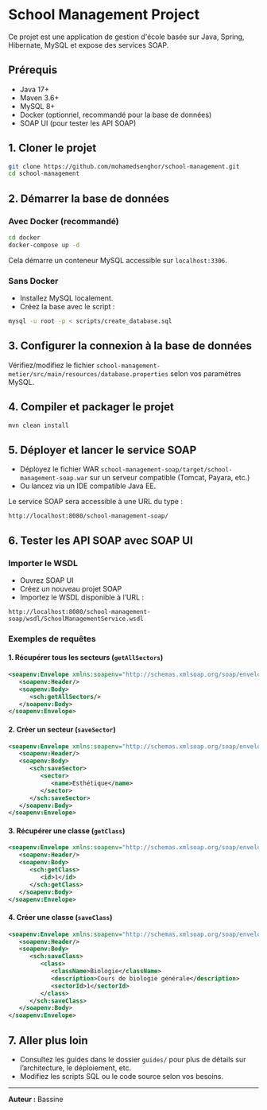 # School Management Project

Ce projet est une application de gestion d'école basée sur Java, Spring, Hibernate, MySQL et expose des services SOAP.

## Prérequis

- Java 17+
- Maven 3.6+
- MySQL 8+
- Docker (optionnel, recommandé pour la base de données)
- SOAP UI (pour tester les API SOAP)

## 1. Cloner le projet

```bash
git clone https://github.com/mohamedsenghor/school-management.git
cd school-management
```

## 2. Démarrer la base de données

### Avec Docker (recommandé)

```bash
cd docker
docker-compose up -d
```

Cela démarre un conteneur MySQL accessible sur `localhost:3306`.

### Sans Docker

- Installez MySQL localement.
- Créez la base avec le script :

```bash
mysql -u root -p < scripts/create_database.sql
```

## 3. Configurer la connexion à la base de données

Vérifiez/modifiez le fichier `school-management-metier/src/main/resources/database.properties` selon vos paramètres MySQL.

## 4. Compiler et packager le projet

```bash
mvn clean install
```

## 5. Déployer et lancer le service SOAP

- Déployez le fichier WAR `school-management-soap/target/school-management-soap.war` sur un serveur compatible (Tomcat, Payara, etc.)
- Ou lancez via un IDE compatible Java EE.

Le service SOAP sera accessible à une URL du type :

```text
http://localhost:8080/school-management-soap/
```

## 6. Tester les API SOAP avec SOAP UI

### Importer le WSDL

- Ouvrez SOAP UI
- Créez un nouveau projet SOAP
- Importez le WSDL disponible à l’URL :

```text
http://localhost:8080/school-management-soap/wsdl/SchoolManagementService.wsdl
```

### Exemples de requêtes

#### 1. Récupérer tous les secteurs (`getAllSectors`)

```xml
<soapenv:Envelope xmlns:soapenv="http://schemas.xmlsoap.org/soap/envelope/" xmlns:sch="http://bassine.com/school-management">
   <soapenv:Header/>
   <soapenv:Body>
      <sch:getAllSectors/>
   </soapenv:Body>
</soapenv:Envelope>
```

#### 2. Créer un secteur (`saveSector`)

```xml
<soapenv:Envelope xmlns:soapenv="http://schemas.xmlsoap.org/soap/envelope/" xmlns:sch="http://bassine.com/school-management">
   <soapenv:Header/>
   <soapenv:Body>
      <sch:saveSector>
         <sector>
            <name>Esthétique</name>
         </sector>
      </sch:saveSector>
   </soapenv:Body>
</soapenv:Envelope>
```

#### 3. Récupérer une classe (`getClass`)

```xml
<soapenv:Envelope xmlns:soapenv="http://schemas.xmlsoap.org/soap/envelope/" xmlns:sch="http://bassine.com/school-management">
   <soapenv:Header/>
   <soapenv:Body>
      <sch:getClass>
         <id>1</id>
      </sch:getClass>
   </soapenv:Body>
</soapenv:Envelope>
```

#### 4. Créer une classe (`saveClass`)

```xml
<soapenv:Envelope xmlns:soapenv="http://schemas.xmlsoap.org/soap/envelope/" xmlns:sch="http://bassine.com/school-management">
   <soapenv:Header/>
   <soapenv:Body>
      <sch:saveClass>
         <class>
            <className>Biologie</className>
            <description>Cours de biologie générale</description>
            <sectorId>1</sectorId>
         </class>
      </sch:saveClass>
   </soapenv:Body>
</soapenv:Envelope>
```

## 7. Aller plus loin

- Consultez les guides dans le dossier `guides/` pour plus de détails sur l’architecture, le déploiement, etc.
- Modifiez les scripts SQL ou le code source selon vos besoins.

---

**Auteur :** Bassine
